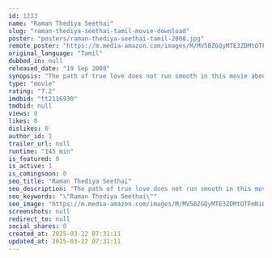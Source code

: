 ```yaml
---
id: 1233
name: "Raman Thediya Seethai"
slug: "raman-thediya-seethai-tamil-movie-download"
poster: "posters/raman-thediya-seethai-tamil-2008.jpg"
remote_poster: "https://m.media-amazon.com/images/M/MV5BZGQyMTE3ZDMtOTFmNi00OWJmLWIwNmMtY2IyMDQzYjY4Mjc3XkEyXkFqcGc@._V1_SX300.jpg"
original_language: "Tamil"
dubbed_in: null
released_date: "19 Sep 2008"
synopsis: "The path of true love does not run smooth in this movie about love, expectations, and the range of abilities and access that different people have in this world."
type: "movie"
rating: "7.2"
imdbid: "tt2116930"
tmdbid: null
views: 0
likes: 0
dislikes: 0
author_id: 1
trailer_url: null
runtime: "145 min"
is_featured: 0
is_active: 1
is_comingsoon: 0
seo_title: "Raman Thediya Seethai"
seo_description: "The path of true love does not run smooth in this movie about love, expectations, and the range of abilities and access that different people have in this world."
seo_keywords: "\"Raman Thediya Seethai\""
seo_image: "https://m.media-amazon.com/images/M/MV5BZGQyMTE3ZDMtOTFmNi00OWJmLWIwNmMtY2IyMDQzYjY4Mjc3XkEyXkFqcGc@._V1_SX300.jpg"
screenshots: null
redirect_to: null
social_shares: 0
created_at: 2025-03-22 07:31:11
updated_at: 2025-03-22 07:31:11
---
```


